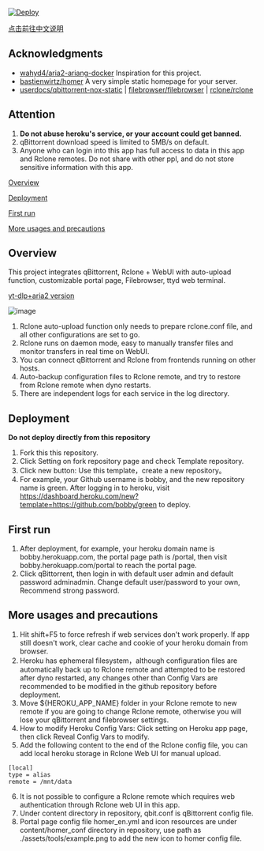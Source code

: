 [![Deploy](https://www.herokucdn.com/deploy/button.png)](https://heroku.com/deploy)

[点击前往中文说明](https://github.com/wy580477/qBit-to-Rclone-on-Heroku/blob/main/README_chs.md)

## Acknowledgments

- [wahyd4/aria2-ariang-docker](https://github.com/wahyd4/aria2-ariang-docker)  Inspiration for this project.
- [bastienwirtz/homer](https://github.com/bastienwirtz/homer)  A very simple static homepage for your server.
- [userdocs/qbittorrent-nox-static](https://github.com/userdocs/qbittorrent-nox-static) | [filebrowser/filebrowser](https://github.com/filebrowser/filebrowser) | [rclone/rclone](https://github.com/rclone/rclone)

## Attention

 1. **Do not abuse heroku's service, or your account could get banned.**
 2. qBittorrent download speed is limited to 5MB/s on default.
 3. Anyone who can login into this app has full access to data in this app and Rclone remotes. Do not share with other ppl, and do not store sensitive information with this app.

[Overview](#Overview)

[Deployment](#Deployment)

[First run](#first)  

[More usages and precautions](#more)  

## <a id="Overview"></a>Overview

This project integrates qBittorrent, Rclone + WebUI with auto-upload function, customizable portal page, Filebrowser, ttyd web terminal.

[yt-dlp+aria2 version](https://github.com/wy580477/Heroku-All-In-One-APP)

![image](https://user-images.githubusercontent.com/98247050/167557483-da363e35-9524-40a3-9eb8-212d36af517c.png)

 1. Rclone auto-upload function only needs to prepare rclone.conf file, and all other configurations are set to go.
 2. Rclone runs on daemon mode, easy to manually transfer files and monitor transfers in real time on WebUI.
 3. You can connect qBittorrent and Rclone from frontends running on other hosts.
 4. Auto-backup configuration files to Rclone remote, and try to restore from Rclone remote when dyno restarts.
 5. There are independent logs for each service in the log directory.

## <a id="Deployment"></a>Deployment

 **Do not deploy directly from this repository**  

 1. Fork this this repository.
 2. Click Setting on fork repository page and check Template repository.
 3. Click new button: Use this template，create a new repository。
 4. For example, your Github username is bobby, and the new repository name is green. After logging in to heroku, visit <https://dashboard.heroku.com/new?template=https://github.com/bobby/green> to deploy.

## <a id="first"></a>First run

 1. After deployment, for example, your heroku domain name is bobby.herokuapp.com, the portal page path is /portal, then visit bobby.herokuapp.com/portal to reach the portal page.
 2. Click qBittorrent, then login in with default user admin and default password adminadmin. Change default user/password to your own, Recommend strong password.

## <a id="more"></a>More usages and precautions

 1. Hit shift+F5 to force refresh if web services don't work properly. If app still doesn't work, clear cache and cookie of your heroku domain from browser.
 2. Heroku has ephemeral filesystem，although configuration files are automatically back up to Rclone remote and attempted to be restored after dyno restarted, any changes other than Config Vars are recommended to be modified in the github repository before deployment.
 3. Move ${HEROKU_APP_NAME} folder in your Rclone remote to new remote if you are going to change Rclone remote, otherwise you will lose your qBittorrent and filebrowser settings.
 4. How to modify Heroku Config Vars: Click setting on Heroku app page, then click Reveal Config Vars to modify.
 5. Add the following content to the end of the Rclone config file, you can add local heroku storage in Rclone Web UI for manual upload.

```
[local]
type = alias
remote = /mnt/data
```

 6. It is not possible to configure a Rclone remote which requires web authentication through Rclone web UI in this app.
 7. Under content directory in repository, qbit.conf is qBittorrent config file.
 8. Portal page config file homer_en.yml and icon resources are under content/homer_conf directory in repository, use path as ./assets/tools/example.png to add the new icon to homer config file.
